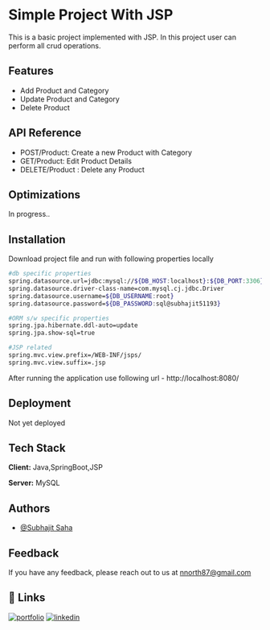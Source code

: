 
# Simple Project With JSP

This is a basic project implemented with JSP. In this project user can perform all crud operations.


## Features

- Add Product and Category
- Update Product and Category
- Delete Product


## API Reference

- POST/Product: Create a new Product with Category
- GET/Product: Edit Product Details
- DELETE/Product : Delete any Product
## Optimizations

In progress..


## Installation

Download project file and run with following properties locally

```bash
#db specific properties
spring.datasource.url=jdbc:mysql://${DB_HOST:localhost}:${DB_PORT:3306}/${DB_NAME:jsp}
spring.datasource.driver-class-name=com.mysql.cj.jdbc.Driver
spring.datasource.username=${DB_USERNAME:root}
spring.datasource.password=${DB_PASSWORD:sql@subhajit51193}

#ORM s/w specific properties
spring.jpa.hibernate.ddl-auto=update
spring.jpa.show-sql=true

#JSP related
spring.mvc.view.prefix=/WEB-INF/jsps/
spring.mvc.view.suffix=.jsp
```
After running the application use following url - http://localhost:8080/ 
## Deployment

Not yet deployed


## Tech Stack

**Client:** Java,SpringBoot,JSP

**Server:** MySQL


## Authors

- [@Subhajit Saha](https://github.com/subhajit51193)

## Feedback

If you have any feedback, please reach out to us at nnorth87@gmail.com





## 🔗 Links
[![portfolio](https://img.shields.io/badge/my_portfolio-000?style=for-the-badge&logo=ko-fi&logoColor=white)](https://subhajit51193.github.io/)
[![linkedin](https://img.shields.io/badge/linkedin-0A66C2?style=for-the-badge&logo=linkedin&logoColor=white)](https://www.linkedin.com/in/subhajit-saha-103110185/)

